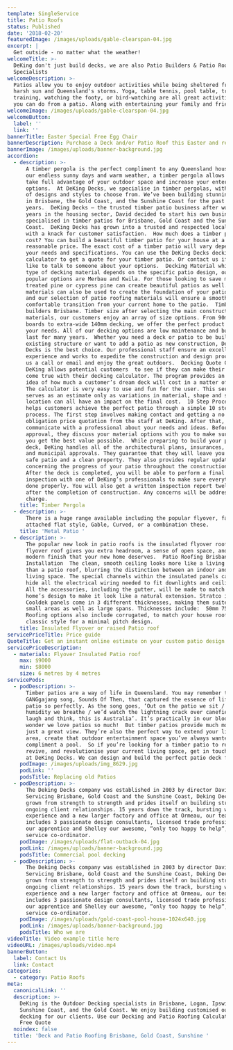 ```yaml
---
template: SingleService
title: Patio Roofs
status: Published
date: '2018-02-20'
featuredImage: /images/uploads/gable-clearspan-04.jpg
excerpt: |
  Get outside - no matter what the weather!
welcomeTitle: >-
  DeKing don't just build decks, we are also Patio Builders & Patio Roofing
  Specialists
welcomeDescription: >-
  Patios allow you to enjoy outdoor activities while being sheltered from the
  harsh sun and Queensland's storms. Yoga, table tennis, pool table, treadmill
  training, watching the footy, or bird-watching are all great activities that
  you can do from a patio. Along with entertaining your family and friends.
welcomeImage: /images/uploads/gable-clearspan-04.jpg
welcomeButton:
  label: ''
  link: ''
bannerTitle: Easter Special Free Egg Chair
bannerDescription: Purchase a Deck and/or Patio Roof this Easter and receive a Free Egg Chair.
bannerImage: /images/uploads/banner-background.jpg
accordion:
  - description: >-
      A timber pergola is the perfect compliment to any Queensland house. With
      our endless sunny days and warm weather, a timber pergola allows you to
      take full advantage of your outdoor space and increase your entertaining
      options.  At DeKing Decks, we specialise in timber pergolas, with a range
      of designs and styles to choose from. We’ve been building stunning patios
      in Brisbane, the Gold Coast, and the Sunshine Coast for the past 15
      years.  DeKing Decks – the trusted timber patio business after working for
      years in the housing sector, David decided to start his own business that
      specialised in timber patios for Brisbane, Gold Coast and the Sunshine
      Coast.  DeKing Decks has grown into a trusted and respected local business
      with a knack for customer satisfaction.  How much does a timber patio
      cost? You can build a beautiful timber patio for your house at a very
      reasonable price. The exact cost of a timber patio will vary depending on
      your needs and specifications. You can use the DeKing Decks decking
      calculator to get a quote for your timber patio. Or contact us if you’d
      like to talk to someone about your options.  Decking Material while the
      type of decking material depends on the specific patio design, our most
      popular options are Merbau and Kwila. For those looking to save money,
      treated pine or cypress pine can create beautiful patios as well. Other
      materials can also be used to create the foundation of your patio design,
      and our selection of patio roofing materials will ensure a smooth and
      comfortable transition from your current home to the patio.  Timber patio
      builders Brisbane. Timber size after selecting the main construction
      materials, our customers enjoy an array of size options. From 90mm wide
      boards to extra-wide 140mm decking, we offer the perfect product to meet
      your needs. All of our decking options are low maintenance and built to
      last for many years.  Whether you need a deck or patio to be built over an
      existing structure or want to add a patio as new construction, DeKing
      Decks is the best choice. Our professional staff ensure an excellent
      experience and works to expedite the construction and design process. Give
      us a call or email and enjoy the great outdoors.  Decking Quote Calculator
      DeKing allows potential customers  to see if they can make their dreams
      come true with their decking calculator. The program provides an accurate
      idea of how much a customer’s dream deck will cost in a matter of seconds.
      The calculator is very easy to use and fun for the user. This service
      serves as an estimate only as variations in material, shape and site
      location can all have an impact on the final cost.  10 Step Process DeKing
      helps customers achieve the perfect patio through a simple 10 step
      process. The first step involves making contact and getting a no
      obligation price quotation from the staff at DeKing. After that, you can
      communicate with a professional about your needs and ideas. Before
      approval, they discuss your material options with you to make sure that
      you get the best value possible.  While preparing to build your patio or
      deck, DeKing handles all of the architectural plans, insurances, licenses
      and municipal approvals. They guarantee that they will leave you with a
      safe patio and a clean property. They also provides regular updates
      concerning the progress of your patio throughout the construction process.
      After the deck is completed, you will be able to perform a final
      inspection with one of DeKing’s professionals to make sure everything was
      done properly. You will also get a written inspection report twelve months
      after the completion of construction. Any concerns will be addressed at no
      charge.
    title: Timber Pergola
  - description: >-
      There is a huge range available including the popular flyover, fascia
      attached flat style, Gable, Curved, or a combination these.
    title: 'Metal Patio '
  - description: >-
      The popular new look in patio roofs is the insulated flyover roof. A
      flyover roof gives you extra headroom, a sense of open space, and the
      modern finish that your new home deserves.  Patio Roofing Brisbane
      Installation  The clean, smooth ceiling looks more like a living room roof
      than a patio roof, blurring the distinction between an indoor and outdoor
      living space. The special channels within the insulated panels can easily
      hide all the electrical wiring needed to fit downlights and ceiling fans.
      All the accessories, including the gutter, will be made to match your
      home’s design to make it look like a natural extension. Stratco insulated
      Cooldek panels come in 3 different thicknesses, making them suited to
      small areas as well as large spans. Thicknesses include:  50mm 75mm 100mm.
      Roofing options also include corrugated, to match your house roof, or the
      classic style for a minimal pitch design.
    title: Insulated Flyover or raised Patio roof
servicePriceTitle: Price guide
QuoteTitle: Get an instant online estimate on your custom patio design
servicePriceDescription:
  - materials: Flyover Insulated Patio roof
    max: $9000
    min: $8000
    size: 6 metres by 4 metres
servicePods:
  - podDescription: >-
      Timber patios are a way of life in Queensland. You may remember the famous
      GANGgajang song, Sounds Of Then, that captured the essence of life on a
      patio so perfectly. As the song goes, ‘Out on the patio we sit / and the
      humidity we breathe / we’d watch the lightning crack over canefields /
      laugh and think, this is Australia’. It’s practically in our blood—no
      wonder we love patios so much!  But timber patios provide much more than
      just a great view. They’re also the perfect way to extend your living
      area, create that outdoor entertainment space you’ve always wanted, or
      compliment a pool.  So if you’re looking for a timber patio to refresh,
      revive, and revolutionise your current living space, get in touch with us
      at DeKing Decks. We can design and build the perfect patio deck for you!
    podImage: /images/uploads/img_8629.jpg
    podLink: ''
    podsTitle: Replacing old Patios
  - podDescription: >-
      The Deking Decks company was established in 2003 by director David Rider.
      Servicing Brisbane, Gold Coast and the Sunshine Coast, Deking Decks has
      grown from strength to strength and prides itself on building strong and
      ongoing client relationships. 15 years down the track, bursting with
      experience and a new larger factory and office at Ormeau, our team
      includes 3 passionate design consultants, licensed trade professionals,
      our apprentice and Shelley our awesome, “only too happy to help“, client
      service co-ordinator.
    podImage: /images/uploads/flat-outback-04.jpg
    podLink: /images/uploads/banner-background.jpg
    podsTitle: Commercial pool decking
  - podDescription: >-
      The Deking Decks company was established in 2003 by director David Rider.
      Servicing Brisbane, Gold Coast and the Sunshine Coast, Deking Decks has
      grown from strength to strength and prides itself on building strong and
      ongoing client relationships. 15 years down the track, bursting with
      experience and a new larger factory and office at Ormeau, our team
      includes 3 passionate design consultants, licensed trade professionals,
      our apprentice and Shelley our awesome, “only too happy to help“, client
      service co-ordinator.
    podImage: /images/uploads/gold-coast-pool-house-1024x640.jpg
    podLink: /images/uploads/banner-background.jpg
    podsTitle: Who we are
videoTitle: Video example title here
videoURL: /images/uploads/video.mp4
bannerButton:
  label: Contact Us
  link: Contact
categories:
  - category: Patio Roofs
meta:
  canonicalLink: ''
  description: >-
    DeKing is the Outdoor Decking specialists in Brisbane, Logan, Ipswich,
    Sunshine Coast, and the Gold Coast. We enjoy building customised outdoor
    decking for our clients. Use our Decking and Patio Roofing Calculators for a
    Free Quote
  noindex: false
  title: 'Deck and Patio Roofing Brisbane, Gold Coast, Sunshine '
---
```


